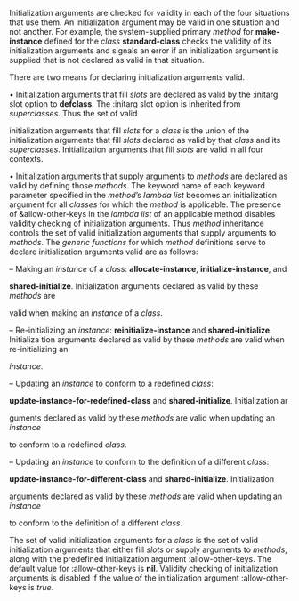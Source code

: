  



Initialization arguments are checked for validity in each of the four situations that use them. An initialization argument may be valid in one situation and not another. For example, the system-supplied primary *method* for **make-instance** defined for the *class* **standard-class** checks the validity of its initialization arguments and signals an error if an initialization argument is supplied that is not declared as valid in that situation. 



There are two means for declaring initialization arguments valid. 



*•* Initialization arguments that fill *slots* are declared as valid by the :initarg slot option to **defclass**. The :initarg slot option is inherited from *superclasses*. Thus the set of valid 







 



 



initialization arguments that fill *slots* for a *class* is the union of the initialization arguments that fill *slots* declared as valid by that *class* and its *superclasses*. Initialization arguments that fill *slots* are valid in all four contexts. 



*•* Initialization arguments that supply arguments to *methods* are declared as valid by defining those *methods*. The keyword name of each keyword parameter specified in the *method*’s *lambda list* becomes an initialization argument for all *classes* for which the *method* is applicable. The presence of &amp;allow-other-keys in the *lambda list* of an applicable method disables validity checking of initialization arguments. Thus *method* inheritance controls the set of valid initialization arguments that supply arguments to *methods*. The *generic functions* for which *method* definitions serve to declare initialization arguments valid are as follows: 



– Making an *instance* of a *class*: **allocate-instance**, **initialize-instance**, and 



**shared-initialize**. Initialization arguments declared as valid by these *methods* are 



valid when making an *instance* of a *class*. 



– Re-initializing an *instance*: **reinitialize-instance** and **shared-initialize**. Initializa tion arguments declared as valid by these *methods* are valid when re-initializing an 



*instance*. 



– Updating an *instance* to conform to a redefined *class*: 



**update-instance-for-redefined-class** and **shared-initialize**. Initialization ar 



guments declared as valid by these *methods* are valid when updating an *instance* 



to conform to a redefined *class*. 



– Updating an *instance* to conform to the definition of a different *class*: 



**update-instance-for-different-class** and **shared-initialize**. Initialization 



arguments declared as valid by these *methods* are valid when updating an *instance* 



to conform to the definition of a different *class*. 



The set of valid initialization arguments for a *class* is the set of valid initialization arguments that either fill *slots* or supply arguments to *methods*, along with the predefined initialization argument :allow-other-keys. The default value for :allow-other-keys is **nil**. Validity checking of initialization arguments is disabled if the value of the initialization argument :allow-other-keys is *true*. 



